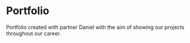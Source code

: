 # Portfolio
Portfolio created with partner Daniel with the aim of showing our projects throughout our career.
